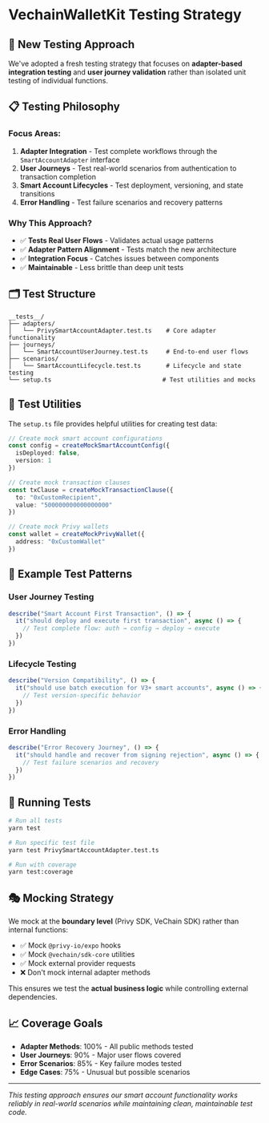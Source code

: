 # VechainWalletKit Testing Strategy

## 🎯 **New Testing Approach**

We've adopted a fresh testing strategy that focuses on **adapter-based integration testing** and **user journey validation** rather than isolated unit testing of individual functions.

## 📋 **Testing Philosophy**

### **Focus Areas:**
1. **Adapter Integration** - Test complete workflows through the `SmartAccountAdapter` interface
2. **User Journeys** - Test real-world scenarios from authentication to transaction completion  
3. **Smart Account Lifecycles** - Test deployment, versioning, and state transitions
4. **Error Handling** - Test failure scenarios and recovery patterns

### **Why This Approach?**
- ✅ **Tests Real User Flows** - Validates actual usage patterns
- ✅ **Adapter Pattern Alignment** - Tests match the new architecture
- ✅ **Integration Focus** - Catches issues between components
- ✅ **Maintainable** - Less brittle than deep unit tests

## 🗂️ **Test Structure**

```
__tests__/
├── adapters/
│   └── PrivySmartAccountAdapter.test.ts    # Core adapter functionality
├── journeys/
│   └── SmartAccountUserJourney.test.ts     # End-to-end user flows
├── scenarios/
│   └── SmartAccountLifecycle.test.ts       # Lifecycle and state testing
└── setup.ts                               # Test utilities and mocks
```

## 🔧 **Test Utilities**

The `setup.ts` file provides helpful utilities for creating test data:

```typescript
// Create mock smart account configurations
const config = createMockSmartAccountConfig({
  isDeployed: false,
  version: 1
})

// Create mock transaction clauses
const txClause = createMockTransactionClause({
  to: "0xCustomRecipient",
  value: "500000000000000000"
})

// Create mock Privy wallets
const wallet = createMockPrivyWallet({
  address: "0xCustomWallet"
})
```

## 🧪 **Example Test Patterns**

### **User Journey Testing**
```typescript
describe("Smart Account First Transaction", () => {
  it("should deploy and execute first transaction", async () => {
    // Test complete flow: auth → config → deploy → execute
  })
})
```

### **Lifecycle Testing** 
```typescript
describe("Version Compatibility", () => {
  it("should use batch execution for V3+ smart accounts", async () => {
    // Test version-specific behavior
  })
})
```

### **Error Handling**
```typescript
describe("Error Recovery Journey", () => {
  it("should handle and recover from signing rejection", async () => {
    // Test failure scenarios and recovery
  })
})
```

## 🚀 **Running Tests**

```bash
# Run all tests
yarn test

# Run specific test file
yarn test PrivySmartAccountAdapter.test.ts

# Run with coverage
yarn test:coverage
```

## 🎭 **Mocking Strategy**

We mock at the **boundary level** (Privy SDK, VeChain SDK) rather than internal functions:

- ✅ Mock `@privy-io/expo` hooks
- ✅ Mock `@vechain/sdk-core` utilities  
- ✅ Mock external provider requests
- ❌ Don't mock internal adapter methods

This ensures we test the **actual business logic** while controlling external dependencies.

## 📈 **Coverage Goals**

- **Adapter Methods**: 100% - All public methods tested
- **User Journeys**: 90% - Major user flows covered
- **Error Scenarios**: 85% - Key failure modes tested
- **Edge Cases**: 75% - Unusual but possible scenarios

---

*This testing approach ensures our smart account functionality works reliably in real-world scenarios while maintaining clean, maintainable test code.* 